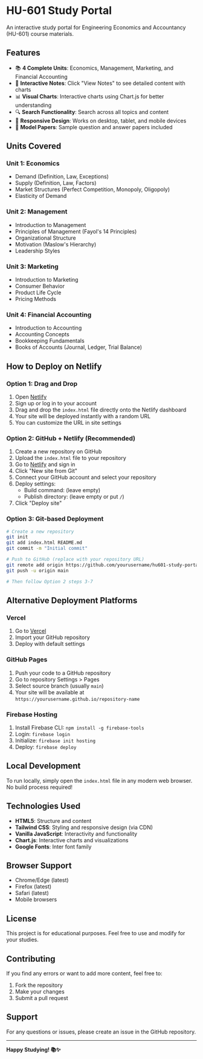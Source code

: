 # HU-601 Study Portal

An interactive study portal for Engineering Economics and Accountancy (HU-601) course materials.

## Features

- 📚 **4 Complete Units**: Economics, Management, Marketing, and Financial Accounting
- 📝 **Interactive Notes**: Click "View Notes" to see detailed content with charts
- 📊 **Visual Charts**: Interactive charts using Chart.js for better understanding
- 🔍 **Search Functionality**: Search across all topics and content
- 📱 **Responsive Design**: Works on desktop, tablet, and mobile devices
- 📄 **Model Papers**: Sample question and answer papers included

## Units Covered

### Unit 1: Economics
- Demand (Definition, Law, Exceptions)
- Supply (Definition, Law, Factors)
- Market Structures (Perfect Competition, Monopoly, Oligopoly)
- Elasticity of Demand

### Unit 2: Management
- Introduction to Management
- Principles of Management (Fayol's 14 Principles)
- Organizational Structure
- Motivation (Maslow's Hierarchy)
- Leadership Styles

### Unit 3: Marketing
- Introduction to Marketing
- Consumer Behavior
- Product Life Cycle
- Pricing Methods

### Unit 4: Financial Accounting
- Introduction to Accounting
- Accounting Concepts
- Bookkeeping Fundamentals
- Books of Accounts (Journal, Ledger, Trial Balance)

## How to Deploy on Netlify

### Option 1: Drag and Drop
1. Open [Netlify](https://www.netlify.com/)
2. Sign up or log in to your account
3. Drag and drop the `index.html` file directly onto the Netlify dashboard
4. Your site will be deployed instantly with a random URL
5. You can customize the URL in site settings

### Option 2: GitHub + Netlify (Recommended)
1. Create a new repository on GitHub
2. Upload the `index.html` file to your repository
3. Go to [Netlify](https://www.netlify.com/) and sign in
4. Click "New site from Git"
5. Connect your GitHub account and select your repository
6. Deploy settings:
   - Build command: (leave empty)
   - Publish directory: (leave empty or put `/`)
7. Click "Deploy site"

### Option 3: Git-based Deployment
```bash
# Create a new repository
git init
git add index.html README.md
git commit -m "Initial commit"

# Push to GitHub (replace with your repository URL)
git remote add origin https://github.com/yourusername/hu601-study-portal.git
git push -u origin main

# Then follow Option 2 steps 3-7
```

## Alternative Deployment Platforms

### Vercel
1. Go to [Vercel](https://vercel.com/)
2. Import your GitHub repository
3. Deploy with default settings

### GitHub Pages
1. Push your code to a GitHub repository
2. Go to repository Settings > Pages
3. Select source branch (usually `main`)
4. Your site will be available at `https://yourusername.github.io/repository-name`

### Firebase Hosting
1. Install Firebase CLI: `npm install -g firebase-tools`
2. Login: `firebase login`
3. Initialize: `firebase init hosting`
4. Deploy: `firebase deploy`

## Local Development

To run locally, simply open the `index.html` file in any modern web browser. No build process required!

## Technologies Used

- **HTML5**: Structure and content
- **Tailwind CSS**: Styling and responsive design (via CDN)
- **Vanilla JavaScript**: Interactivity and functionality
- **Chart.js**: Interactive charts and visualizations
- **Google Fonts**: Inter font family

## Browser Support

- Chrome/Edge (latest)
- Firefox (latest)
- Safari (latest)
- Mobile browsers

## License

This project is for educational purposes. Feel free to use and modify for your studies.

## Contributing

If you find any errors or want to add more content, feel free to:
1. Fork the repository
2. Make your changes
3. Submit a pull request

## Support

For any questions or issues, please create an issue in the GitHub repository.

---

**Happy Studying! 📚✨**
